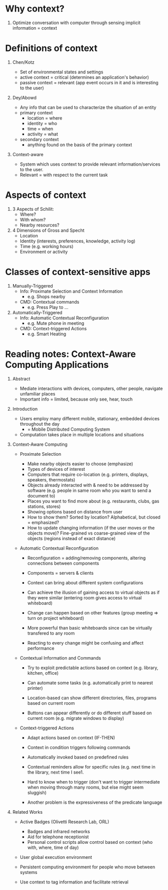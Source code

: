 # Why context?
1. Optimize conversation with computer through sensing implicit information = context

# Definitions of context
1. Chen/Kotz
    - Set of environmental states and settings
    - active context = critical (determines an application's behavior)
    - passive context = relevant (app event occurs in it and is interesting to the user)

1. Dey/Abowd
    - Any info that can be used to characterize the situation of an entity
    - primary context
        * location = where
        * identity = who
        * time = when
        * activity = what
    - secondary context
        * anything found on the basis of the primary context

1. Context-aware
    - System which uses context to provide relevant information/services to the user.
    - Relevant = with respect to the current task



# Aspects of context
1. 3 Aspects of Schilit:
    - Where?
    - With whom?
    - Nearby resources?
1. 4 Dimensions of Gross and Specht
    - Location
    - Identity (interests, preferences, knowledge, activity log)
    - Time (e.g. working hours)
    - Environment or activity



# Classes of context-sensitive apps
1. Manually-Triggered
    - Info: Proximate Selection and Context Information
        * e.g. Shops nearby
    - CMD: Contextual commands
        * e.g. Press Play to ...
1. Automatically-Triggered
    - Info: Automatic Contextual Reconfiguration
        * e.g. Mute phone in meeting
    - CMD: Context-triggered Actions
        * e.g. Smart Heating



# Reading notes: Context-Aware Computing Applications
1. Abstract
    - Mediate interactions with devices, computers, other people, navigate unfamiliar places
    - Important info = limited, because only see, hear, touch

1. Introduction
    - Users employ many different mobile, stationary, embedded devices throughout the day
        * = Mobile Distributed Computing System
    - Computation takes place in multiple locations and situations

1. Context-Aware Computing
    - Proximate Selection
        * Make nearby objects easier to choose (emphasize)
        * Types of devices of interest
        * Computers that require co-location (e.g. printers, displays, speakers, thermostats)
        * Objects already interacted with & need to be addressed by software (e.g. people in same room who you want to send a document to)
        * Places you want to find more about (e.g. restaurants, clubs, gas stations, stores)
        * Showing options based on distance from user
        * How to show them? Sorted by location? Alphabetical, but closed = emphasized?
        * How to update changing information (if the user moves or the objects move)? Fine-grained vs coarse-grained view of the objects (regions instead of exact distance)

    - Automatic Contextual Reconfiguration
        * Reconfiguration = adding/removing components, altering connections between components
        * Components = servers & clients
        * Context can bring about different system configurations

        * Can achieve the illusion of gaining access to virtual objects as if they were similar (entering room gives access to virtual whiteboard)
        * Change can happen based on other features (group meeting => turn on project whiteboard)
        * More powerful than basic whiteboards since can be virtually transfered to any room

        * Reacting to every change might be confusing and affect performance

    - Contextual Information and Commands
        * Try to exploit predictable actions based on context (e.g. library, kitchen, office)
        * Can automate some tasks (e.g. automatically print to nearest printer)

        * Location-based can show different directories, files, programs based on current room
        * Buttons can appear differently or do different stuff based on current room (e.g. migrate windows to display)

    - Context-triggered Actions
        * Adapt actions based on context (IF-THEN)
        * Context in condition triggers following commands
        * Automatically invoked based on predefined rules

        * Contextual reminders allow for specific rules (e.g. next time in the library, next time I see1.
        * Hard to know when to trigger (don't want to trigger intermediate when moving through many rooms, but else might seem sluggish)
        * Another problem is the expressiveness of the predicate language

1. Related Works
    - Active Badges (Olivetti Research Lab, ORL)
        * Badges and infrared networks
        * Aid for telephone receptionist
        * Personal control scripts allow control based on context (who with, where, time of day)

    - User global execution environment
    - Persistent computing environment for people who move between systems
    - Use context to tag information and facilitate retrieval

